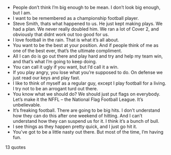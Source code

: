  - People don’t think I’m big enough to be mean. I don’t look big enough, but I am.
 - I want to be remembered as a championship football player.
 - Steve Smith, thats what happened to us. He just kept making plays. We had a plan. We never really doubled him. We ran a lot of Cover 2, and obviously that didnt work out too good for us.
 - I love football in the rain. That is what it’s all about.
 - You want to be the best at your position. And if people think of me as one of the best ever, that’s the ultimate compliment.
 - All I can do is go out there and play hard and try and help my team win, and that’s what I’m going to keep doing.
 - You can call it ugly if you want, but I’d call it a win.
 - If you play angry, you lose what you’re supposed to do. On defense we just read our keys and play fast.
 - I like to think of myself as a regular guy, except I play football for a living. I try not to be an arrogant turd out there.
 - You know what we should do? We should just put flags on everybody. Let’s make it the NFFL – the National Flag Football League. It’s unbelievable.
 - It’s freaking football. There are going to be big hits. I don’t understand how they can do this after one weekend of hitting. And I can’t understand how they can suspend us for it. I think it’s a bunch of bull.
 - I see things as they happen pretty quick, and I just go hit it.
 - You’ve got to be a little nasty out there. But most of the time, I’m having fun.

13 quotes